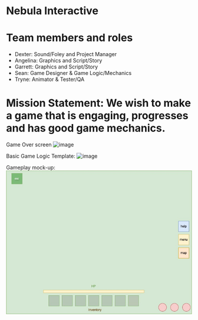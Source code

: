 # Nebula Interactive

# Team members and roles
* Dexter: Sound/Foley and Project Manager
* Angelina: Graphics and Script/Story
* Garrett: Graphics and Script/Story
* Sean: Game Designer & Game Logic/Mechanics
* Tryne: Animator & Tester/QA

# Mission Statement: We wish to make a game that is engaging, progresses and has good game mechanics.

Game Over screen
![image](https://github.com/user-attachments/assets/15c9ce6c-3496-4efa-95fe-97f0f5559976)

Basic Game Logic Template:
![image](https://github.com/user-attachments/assets/3fd72e51-3db8-426e-bfff-e56568aa4416)

Gameplay mock-up: 
![image](https://github.com/dexterchurch/GameDevTeam1/blob/main/images/Gameplay.jpg?raw=true)
